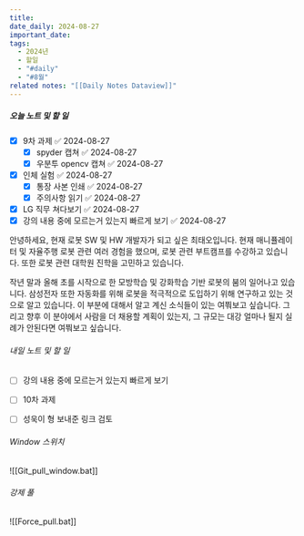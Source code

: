 ```yaml
---
title: 
date_daily: 2024-08-27
important_date: 
tags:
  - 2024년
  - 할일
  - "#daily"
  - "#8월"
related notes: "[[Daily Notes Dataview]]"
---
```

##### 오늘 노트 및 할 일 
- [x] 9차 과제 ✅ 2024-08-27
	- [x] spyder 캡쳐 ✅ 2024-08-27
	- [x] 우분투 opencv 캡쳐 ✅ 2024-08-27
- [x] 인체 실험 ✅ 2024-08-27
	- [x] 통장 사본 인쇄 ✅ 2024-08-27
	- [x] 주의사항 읽기 ✅ 2024-08-27
- [x] LG 직무 쳐다보기 ✅ 2024-08-27
- [x] 강의 내용 중에 모르는거 있는지 빠르게 보기 ✅ 2024-08-27

안녕하세요, 현재 로봇 SW 및 HW 개발자가 되고 싶은 최태오입니다. 현재 매니퓰레이터 및 자율주행 로봇 관련 여러 경험을 했으며, 로봇 관련 부트캠프를 수강하고 있습니다. 또한 로봇 관련 대학원 진학을 고민하고 있습니다.

 작년 말과 올해 초를 시작으로 한 모방학습 및 강화학습 기반 로봇의 붐의 일어나고 있습니다. 삼성전자 또한 자동화를 위해 로봇을 적극적으로 도입하기 위해 연구하고 있는 것으로 알고 있습니다. 이 부분에 대해서 알고 계신 소식들이 있는 여쭤보고 싶습니다.
 그리고 향후 이 분야에서 사람을 더 채용할 계획이 있는지, 그 규모는 대강 얼마나 될지 실례가 안된다면 여쭤보고 싶습니다.

###### 내일 노트 및 할 일
- [ ] 강의 내용 중에 모르는거 있는지 빠르게 보기
- [ ] 10차 과제
- [ ] 성욱이 형 보내준 링크 검토


######  Window 스위치
![[Git_pull_window.bat]]
 



###### 강제 풀
![[Force_pull.bat]]